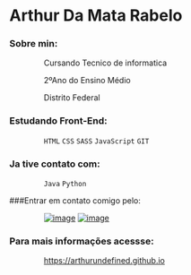 # Arthur Da Mata Rabelo

### Sobre min:

⠀⠀⠀⠀⠀⠀Cursando Tecnico de informatica

⠀⠀⠀⠀⠀⠀2ºAno do Ensino Médio

⠀⠀⠀⠀⠀⠀Distrito Federal

### Estudando Front-End: 

⠀⠀⠀⠀⠀⠀`HTML` `CSS` `SASS` `JavaScript` `GIT`


### Ja tive contato com: 

⠀⠀⠀⠀⠀⠀`Java` `Python`

###Entrar em contato comigo pelo:

⠀⠀⠀⠀⠀⠀[![image](https://img.shields.io/badge/LinkedIn-0077B5?style=for-the-badge&logo=linkedin&logoColor=white)](https://www.linkedin.com/in/arthur-rabelo-5663871b6/)    [![image](https://img.shields.io/badge/WhatsApp-25D366?style=for-the-badge&logo=whatsapp&logoColor=white)](https://api.whatsapp.com/send?phone=5561995022477)


### Para mais informações acessse: 

⠀⠀⠀⠀⠀⠀https://arthurundefined.github.io

  
